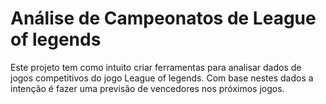 # Análise de Campeonatos de League of legends

  Este projeto tem como intuito criar ferramentas para analisar dados de jogos competitivos do jogo League of legends. Com base nestes dados a intenção é fazer uma previsão de vencedores nos próximos jogos.
  
